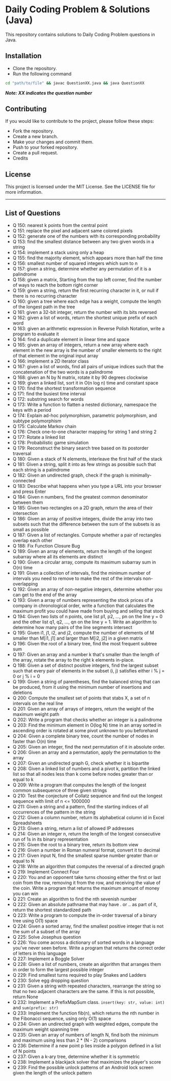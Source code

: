 # Daily Coding Problem & Solutions (Java)

This repository contains solutions to Daily Coding Problem questions in Java.

## Installation

- Clone the repository.
- Run the following command

```bash
cd "path/to/file" && javac QuestionXX.java && java QuestionXX
```

**_Note: XX indicates the question number_**

## Contributing

If you would like to contribute to the project, please follow these steps:

- Fork the repository.
- Create a new branch.
- Make your changes and commit them.
- Push to your forked repository.
- Create a pull request.
- Credits

## License

This project is licensed under the MIT License. See the LICENSE file for more information.

---

## List of Questions

- Q 150: nearest k points from the central point
- Q 151: replace the pixel and adjacent same colored pixels
- Q 152: generate one of the numbers with its corresponding probability
- Q 153: find the smallest distance between any two given words in a string
- Q 154: implement a stack using only a heap
- Q 155: find the majority element, which appears more than half the time
- Q 156: smallest number of squared integers which sum to n
- Q 157: given a string, determine whether any permutation of it is a palindrome
- Q 158: given a matrix, Starting from the top left corner, find the number of ways to reach the bottom right corner
- Q 159: given a string, return the first recurring character in it, or null if there is no recurring character
- Q 160: given a tree where each edge has a weight, compute the length of the longest path in the tree
- Q 161: given a 32-bit integer, return the number with its bits reversed
- Q 162: given a list of words, return the shortest unique prefix of each word
- Q 163: given an arithmetic expression in Reverse Polish Notation, write a program to evaluate it
- Q 164: find a duplicate element in linear time and space
- Q 165: given an array of integers, return a new array where each element in the new array is the number of
  smaller elements to the right of that element in the original input array
- Q 166: implement a 2D iterator class
- Q 167: given a list of words, find all pairs of unique indices such that
  the concatenation of the two words is a palindrome
- Q 168: given an N by N matrix, rotate it by 90 degrees clockwise
- Q 169: given a linked list, sort it in O(n log n) time and constant space
- Q 170: find the shortest transformation sequence
- Q 171: find the busiest time interval
- Q 172: substring search for words
- Q 173: Write a function to flatten a nested dictionary, namespace the keys with a period
- Q 174: Explain ad-hoc polymorphism, parametric polymorphism, and subtype polymorphism
- Q 175: Calculate Markov chain
- Q 176: Check one-to-one character mapping for string 1 and string 2
- Q 177: Rotate a linked list
- Q 178: Probabilistic game simulation
- Q 179: Reconstruct the binary search tree based on its postorder traversal
- Q 180: Given a stack of N elements, interleave the first half of the stack
- Q 181: Given a string, split it into as few strings as possible such that each string is a palindrome
- Q 182: Given an undirected graph, check if the graph is minimally-connected
- Q 183: Describe what happens when you type a URL into your browser and press Enter
- Q 184: Given n numbers, find the greatest common denominator between them
- Q 185: Given two rectangles on a 2D graph, return the area of their intersection
- Q 186: Given an array of positive integers, divide the array into two subsets such that the difference
  between the sum of the subsets is as small as possible
- Q 187: Given a list of rectangles. Compute whether a pair of rectangles overlap each other
- Q 188: Fix Function Closure Bug
- Q 189: Given an array of elements, return the length of the longest subarray where all its elements are distinct
- Q 190: Given a circular array, compute its maximum subarray sum in O(n) time
- Q 191: Given a collection of intervals, find the minimum number of intervals you need to remove to make
  the rest of the intervals non-overlapping
- Q 192: Given an array of non-negative integers, determine whether you can get to the end of the array
- Q 193: Given a array of numbers representing the stock prices of a company in chronological order, write a function that calculates the maximum profit you could have made from buying and selling that stock
- Q 194: Given two lists of n points, one list p1, p2, ..., pn on the line y = 0 and the other list q1, q2, ..., qn on the line y = 1. Write an algorithm to determine how many pairs of the line segments intersect
- Q 195: Given i1, j1, i2, and j2, compute the number of elements of M smaller than M[i1, j1] and larger than M[i2, j2] in a given matrix
- Q 196: Given the root of a binary tree, find the most frequent subtree sum
- Q 197: Given an array and a number k that's smaller than the length of the array, rotate the array to the right k elements in-place.
- Q 198: Given a set of distinct positive integers, find the largest subset such that every pair of elements in the subset (i, j) satisfies either i % j = 0 or j % i = 0
- Q 199: Given a string of parentheses, find the balanced string that can be produced, from it using the minimum number of insertions and deletions
- Q 200: Compute the smallest set of points that stabs X, a set of n intervals on the real line
- Q 201: Given an array of arrays of integers, return the weight of the maximum weight path
- Q 202: Write a program that checks whether an integer is a palindrome
- Q 203: Find the minimum element in O(log N) time in an array sorted in ascending order is rotated at some pivot unknown to you beforehand
- Q 204: Given a complete binary tree, count the number of nodes in faster than O(n) time
- Q 205: Given an integer, find the next permutation of it in absolute order.
- Q 206: Given an array and a permutation, apply the permutation to the array
- Q 207: Given an undirected graph G, check whether it is bipartite
- Q 208: Given a linked list of numbers and a pivot k, partition the linked list so that all nodes less than k come before nodes greater than or equal to k
- Q 209: Write a program that computes the length of the longest common subsequence of three given strings
- Q 210: Test the conjecture of Collatz sequence and find out the longest sequence with limit of n <= 1000000
- Q 211: Given a string and a pattern, find the starting indices of all occurrences of the pattern in the string
- Q 212: Given a column number, return its alphabetical column id in Excel Spreadsheets
- Q 213: Given a string, return a list of allowed IP addresses
- Q 214: Given an integer n, return the length of the longest consecutive run of 1s in its binary representation
- Q 215: Given the root to a binary tree, return its bottom view
- Q 216: Given a number in Roman numeral format, convert it to decimal
- Q 217: Given input N, find the smallest sparse number greater than or equal to N
- Q 218: Write an algorithm that computes the reversal of a directed graph
- Q 219: Implement Connect Four
- Q 220: You and an opponent take turns choosing either the first or last coin from the row, removing it from the row, and receiving the value of the coin. Write a program that returns the maximum amount of money you can win
- Q 221: Create an algorithm to find the nth sevenish number
- Q 222: Given an absolute pathname that may have . or .. as part of it, return the shortest standardized path
- Q 223: Write a program to compute the in-order traversal of a binary tree using O(1) space
- Q 224: Given a sorted array, find the smallest positive integer that is not the sum of a subset of the array
- Q 225: Solve Josephus question
- Q 226: You come across a dictionary of sorted words in a language you've never seen before. Write a program that returns the correct order of letters in this language
- Q 227: Implement a Boggle Solver
- Q 228: Given a list of numbers, create an algorithm that arranges them in order to form the largest possible integer
- Q 229: Find smallest turns required to play Snakes and Ladders
- Q 230: Solve egg dropping question
- Q 231: Given a string with repeated characters, rearrange the string so that no two adjacent characters are the same. If this is not possible, return None
- Q 232: Implement a PrefixMapSum class. `insert(key: str, value: int)` and `sum(prefix: str)`
- Q 233: Implement the function fib(n), which returns the nth number in the Fibonacci sequence, using only O(1) space
- Q 234: Given an undirected graph with weighted edges, compute the maximum weight spanning tree
- Q 235: Given an array of numbers of length N, find both the minimum and maximum using less than 2 * (N - 2) comparisons
- Q 236: Determine if a new point p lies inside a polygon defined in a list of N points
- Q 237: Given a k-ary tree, determine whether it is symmetric
- Q 238: Implement a blackjack solver that maximizes the player's score
- Q 239: Find the possible unlock patterns of an Android lock screen given the length of the unlock pattern
